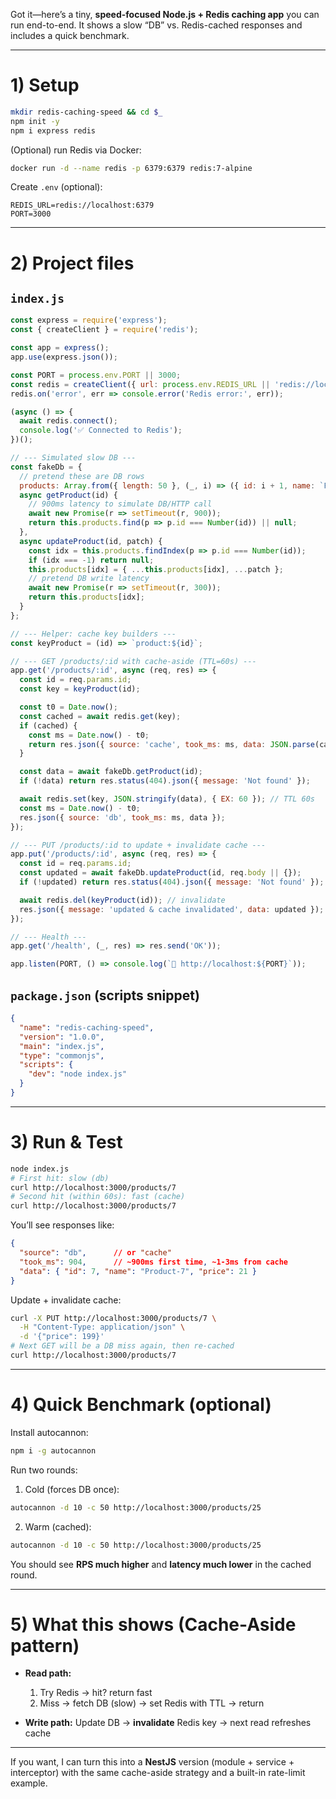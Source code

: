 Got it—here’s a tiny, **speed-focused Node.js + Redis caching app** you can run end-to-end. It shows a slow “DB” vs. Redis-cached responses and includes a quick benchmark.

---

# 1) Setup

```bash
mkdir redis-caching-speed && cd $_
npm init -y
npm i express redis
```

(Optional) run Redis via Docker:

```bash
docker run -d --name redis -p 6379:6379 redis:7-alpine
```

Create `.env` (optional):

```
REDIS_URL=redis://localhost:6379
PORT=3000
```

---

# 2) Project files

## `index.js`

```js
const express = require('express');
const { createClient } = require('redis');

const app = express();
app.use(express.json());

const PORT = process.env.PORT || 3000;
const redis = createClient({ url: process.env.REDIS_URL || 'redis://localhost:6379' });
redis.on('error', err => console.error('Redis error:', err));

(async () => {
  await redis.connect();
  console.log('✅ Connected to Redis');
})();

// --- Simulated slow DB ---
const fakeDb = {
  // pretend these are DB rows
  products: Array.from({ length: 50 }, (_, i) => ({ id: i + 1, name: `Product-${i + 1}`, price: (i + 1) * 3 })),
  async getProduct(id) {
    // 900ms latency to simulate DB/HTTP call
    await new Promise(r => setTimeout(r, 900));
    return this.products.find(p => p.id === Number(id)) || null;
  },
  async updateProduct(id, patch) {
    const idx = this.products.findIndex(p => p.id === Number(id));
    if (idx === -1) return null;
    this.products[idx] = { ...this.products[idx], ...patch };
    // pretend DB write latency
    await new Promise(r => setTimeout(r, 300));
    return this.products[idx];
  }
};

// --- Helper: cache key builders ---
const keyProduct = (id) => `product:${id}`;

// --- GET /products/:id with cache-aside (TTL=60s) ---
app.get('/products/:id', async (req, res) => {
  const id = req.params.id;
  const key = keyProduct(id);

  const t0 = Date.now();
  const cached = await redis.get(key);
  if (cached) {
    const ms = Date.now() - t0;
    return res.json({ source: 'cache', took_ms: ms, data: JSON.parse(cached) });
  }

  const data = await fakeDb.getProduct(id);
  if (!data) return res.status(404).json({ message: 'Not found' });

  await redis.set(key, JSON.stringify(data), { EX: 60 }); // TTL 60s
  const ms = Date.now() - t0;
  res.json({ source: 'db', took_ms: ms, data });
});

// --- PUT /products/:id to update + invalidate cache ---
app.put('/products/:id', async (req, res) => {
  const id = req.params.id;
  const updated = await fakeDb.updateProduct(id, req.body || {});
  if (!updated) return res.status(404).json({ message: 'Not found' });

  await redis.del(keyProduct(id)); // invalidate
  res.json({ message: 'updated & cache invalidated', data: updated });
});

// --- Health ---
app.get('/health', (_, res) => res.send('OK'));

app.listen(PORT, () => console.log(`🚀 http://localhost:${PORT}`));
```

## `package.json` (scripts snippet)

```json
{
  "name": "redis-caching-speed",
  "version": "1.0.0",
  "main": "index.js",
  "type": "commonjs",
  "scripts": {
    "dev": "node index.js"
  }
}
```

---

# 3) Run & Test

```bash
node index.js
# First hit: slow (db)
curl http://localhost:3000/products/7
# Second hit (within 60s): fast (cache)
curl http://localhost:3000/products/7
```

You’ll see responses like:

```json
{
  "source": "db",      // or "cache"
  "took_ms": 904,      // ~900ms first time, ~1-3ms from cache
  "data": { "id": 7, "name": "Product-7", "price": 21 }
}
```

Update + invalidate cache:

```bash
curl -X PUT http://localhost:3000/products/7 \
  -H "Content-Type: application/json" \
  -d '{"price": 199}'
# Next GET will be a DB miss again, then re-cached
curl http://localhost:3000/products/7
```

---

# 4) Quick Benchmark (optional)

Install autocannon:

```bash
npm i -g autocannon
```

Run two rounds:

1. Cold (forces DB once):

```bash
autocannon -d 10 -c 50 http://localhost:3000/products/25
```

2. Warm (cached):

```bash
autocannon -d 10 -c 50 http://localhost:3000/products/25
```

You should see **RPS much higher** and **latency much lower** in the cached round.

---

# 5) What this shows (Cache-Aside pattern)

* **Read path:**

  1. Try Redis → hit? return fast
  2. Miss → fetch DB (slow) → set Redis with TTL → return
* **Write path:**
  Update DB → **invalidate** Redis key → next read refreshes cache

---

If you want, I can turn this into a **NestJS** version (module + service + interceptor) with the same cache-aside strategy and a built-in rate-limit example.
